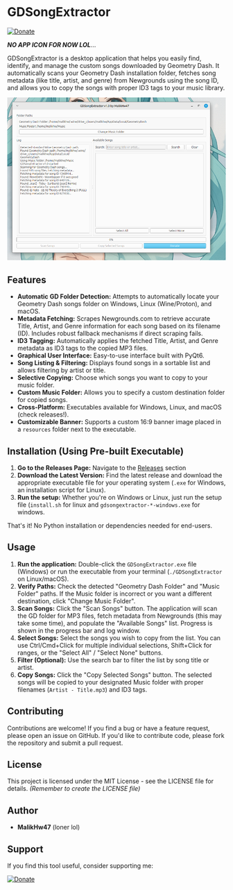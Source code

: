 # GDSongExtractor

[![Donate](https://img.shields.io/badge/Donate-Ko--fi-blue.svg)](https://ko-fi.com/MalikHw47)

***NO APP ICON FOR NOW LOL***...

GDSongExtractor is a desktop application that helps you easily find, identify, and manage the custom songs downloaded by Geometry Dash. It automatically scans your Geometry Dash installation folder, fetches song metadata (like title, artist, and genre) from Newgrounds using the song ID, and allows you to copy the songs with proper ID3 tags to your music library.

![Screenshot Placeholder](/screenshots/placeholder.png)

## Features

* **Automatic GD Folder Detection:** Attempts to automatically locate your Geometry Dash songs folder on Windows, Linux (Wine/Proton), and macOS.
* **Metadata Fetching:** Scrapes Newgrounds.com to retrieve accurate Title, Artist, and Genre information for each song based on its filename (ID). Includes robust fallback mechanisms if direct scraping fails.
* **ID3 Tagging:** Automatically applies the fetched Title, Artist, and Genre metadata as ID3 tags to the copied MP3 files.
* **Graphical User Interface:** Easy-to-use interface built with PyQt6.
* **Song Listing & Filtering:** Displays found songs in a sortable list and allows filtering by artist or title.
* **Selective Copying:** Choose which songs you want to copy to your music folder.
* **Custom Music Folder:** Allows you to specify a custom destination folder for copied songs.
* **Cross-Platform:** Executables available for Windows, Linux, and macOS (check releases!).
* **Customizable Banner:** Supports a custom 16:9 banner image placed in a `resources` folder next to the executable.

## Installation (Using Pre-built Executable)

1.  **Go to the Releases Page:** Navigate to the [Releases](https://github.com/MalikHw/GDSongExtractor/releases) section
2.  **Download the Latest Version:** Find the latest release and download the appropriate executable file for your operating system (`.exe` for Windows, an installation script for Linux).
3.  **Run the setup:** Whether you're on Windows or Linux, just run the setup file (`install.sh` for linux and `gdsongextractor-*-windows.exe` for windows.

That's it! No Python installation or dependencies needed for end-users.

## Usage

1.  **Run the application:** Double-click the `GDSongExtractor.exe` file (Windows) or run the executable from your terminal (`./GDSongExtractor` on Linux/macOS).
2.  **Verify Paths:** Check the detected "Geometry Dash Folder" and "Music Folder" paths. If the Music folder is incorrect or you want a different destination, click "Change Music Folder".
3.  **Scan Songs:** Click the "Scan Songs" button. The application will scan the GD folder for MP3 files, fetch metadata from Newgrounds (this may take some time), and populate the "Available Songs" list. Progress is shown in the progress bar and log window.
4.  **Select Songs:** Select the songs you wish to copy from the list. You can use Ctrl/Cmd+Click for multiple individual selections, Shift+Click for ranges, or the "Select All" / "Select None" buttons.
5.  **Filter (Optional):** Use the search bar to filter the list by song title or artist.
6.  **Copy Songs:** Click the "Copy Selected Songs" button. The selected songs will be copied to your designated Music folder with proper filenames (`Artist - Title.mp3`) and ID3 tags.

## Contributing

Contributions are welcome! If you find a bug or have a feature request, please open an issue on GitHub. If you'd like to contribute code, please fork the repository and submit a pull request.

## License

This project is licensed under the MIT License - see the LICENSE file for details. *(Remember to create the LICENSE file)*

## Author

* **MalikHw47** (loner lol)

## Support

If you find this tool useful, consider supporting me:

[![Donate](https://img.shields.io/badge/Donate-Ko--fi-blue.svg)](https://ko-fi.com/MalikHw47)

